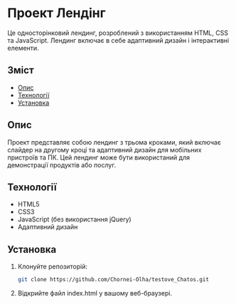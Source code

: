 # Проект Лендінг

Це односторінковий лендинг, розроблений з використанням HTML, CSS та JavaScript. Лендинг включає в себе адаптивний дизайн і інтерактивні елементи.

## Зміст

- [Опис](#опис)
- [Технології](#технології)
- [Установка](#установка)

## Опис

Проект представляє собою лендинг з трьома кроками, який включає слайдер на другому кроці та адаптивний дизайн для мобільних пристроїв та ПК. Цей лендинг може бути використаний для демонстрації продуктів або послуг.

## Технології

- HTML5
- CSS3
- JavaScript (без використання jQuery)
- Адаптивний дизайн

## Установка

1. Клонуйте репозиторій:
   ```bash
   git clone https://github.com/Chornei-Olha/testove_Chatos.git
2. Відкрийте файл index.html у вашому веб-браузері.
